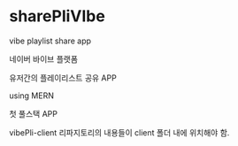 # sharePliVIbe
vibe playlist share app

네이버 바이브 플랫폼

유저간의 플레이리스트 공유 APP

using MERN

첫 풀스택 APP

vibePli-client 리파지토리의 내용들이 client 폴더 내에 위치해야 함.
